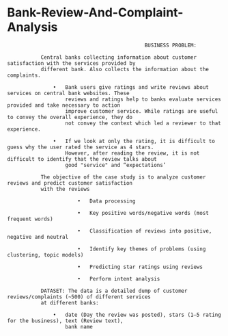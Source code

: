 # Bank-Review-And-Complaint-Analysis

                                                 BUSINESS PROBLEM:   

               Central banks collecting information about customer satisfaction with the services provided by 
               different bank. Also collects the information about the complaints. 

                   •   Bank users give ratings and write reviews about services on central bank websites. These 
                       reviews and ratings help to banks evaluate services provided and take necessary to action 
                       improve customer service. While ratings are useful to convey the overall experience, they do 
                       not convey the context which led a reviewer to that experience.  

                   •   If we look at only the rating, it is difficult to guess why the user rated the service as 4 stars. 
                       However, after reading the review, it is not difficult to identify that the review talks about 
                       good "service" and “expectations’ 

               The objective of the case study is to analyze customer reviews and predict customer satisfaction 
               with the reviews 

                           •   Data processing 

                           •   Key positive words/negative words (most frequent words) 

                           •   Classification of reviews into positive, negative and neutral 

                           •   Identify key themes of problems (using clustering, topic models) 

                           •   Predicting star ratings using reviews 

                           •   Perform intent analysis 

               DATASET: The data is a detailed dump of customer reviews/complaints (~500) of different services 
               at different banks: 

                   •   date (Day the review was posted), stars (1–5 rating for the business), text (Review text), 
                       bank name 
